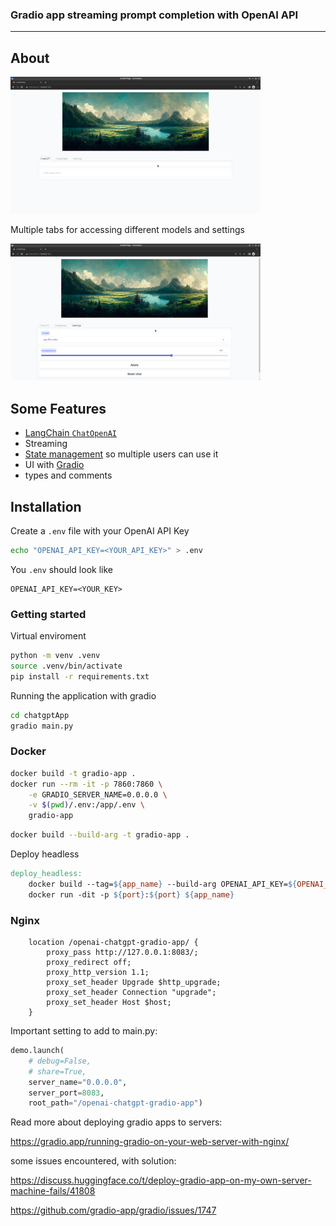 ### Gradio app streaming prompt completion with OpenAI API

----

## About

<img src="docs/images/chat_tab.png" width="400" />

Multiple tabs for accessing different models and settings

<img src="docs/images/settings_tab.png" width="400" />

## Some Features

- [LangChain `ChatOpenAI`](https://python.langchain.com/en/latest/modules/models/chat/integrations/openai.html)
- Streaming
- [State management](https://gradio.app/state-in-blocks/) so multiple users can use it
- UI with [Gradio](https://gradio.app/)
- types and comments

## Installation

Create a `.env` file with your OpenAI API Key

```bash
echo "OPENAI_API_KEY=<YOUR_API_KEY>" > .env
```

You `.env` should look like

```
OPENAI_API_KEY=<YOUR_KEY>
```

### Getting started

Virtual enviroment
```bash
python -m venv .venv
source .venv/bin/activate
pip install -r requirements.txt
``` 

Running the application with gradio
```bash
cd chatgptApp
gradio main.py
```

### Docker 

```bash
docker build -t gradio-app .
docker run --rm -it -p 7860:7860 \
    -e GRADIO_SERVER_NAME=0.0.0.0 \
    -v $(pwd)/.env:/app/.env \
    gradio-app
```

```bash
docker build --build-arg -t gradio-app .
```

Deploy headless
```makefile
deploy_headless:
	docker build --tag=${app_name} --build-arg OPENAI_API_KEY=${OPENAI_API_KEY} .
	docker run -dit -p ${port}:${port} ${app_name}
```

### Nginx 

```nginx
    location /openai-chatgpt-gradio-app/ {
        proxy_pass http://127.0.0.1:8083/;
        proxy_redirect off;
        proxy_http_version 1.1;
        proxy_set_header Upgrade $http_upgrade;
        proxy_set_header Connection "upgrade";
        proxy_set_header Host $host;
    }

```

Important setting to add to main.py:

```python
demo.launch(
    # debug=False,
    # share=True,
    server_name="0.0.0.0",
    server_port=8083,
    root_path="/openai-chatgpt-gradio-app")

```


Read more about deploying gradio apps to servers: 

https://gradio.app/running-gradio-on-your-web-server-with-nginx/

some issues encountered, with solution:

https://discuss.huggingface.co/t/deploy-gradio-app-on-my-own-server-machine-fails/41808

https://github.com/gradio-app/gradio/issues/1747


